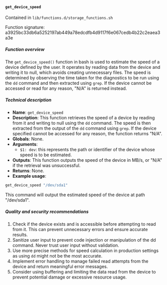#### `get_device_speed`

Contained in `lib/functions.d/storage_functions.sh`

Function signature: a3925bc33db6a5252197ab449a78edcdfb4d9117f6e067cedb4b22c2eaea3a3e

##### Function overview

The `get_device_speed()` function in bash is used to estimate the speed of a device defined by the user. It operates by reading data from the device and writing it to null, which avoids creating unnecessary files. The speed is determined by observing the time taken for the diagnostics to be run using the `dd` command and then extracted using `grep`. If the device cannot be accessed or read for any reason, "N/A" is returned instead.

##### Technical description

- **Name**: `get_device_speed`
- **Description**: This function retrieves the speed of a device by reading from it and writing to null using the `dd` command. The speed is then extracted from the output of the `dd` command using `grep`. If the device specified cannot be accessed for any reason, the function returns "N/A".
- **Globals**: None.
- **Arguments**: 
   - `$1: dev`: this represents the path or identifier of the device whose speed is to be estimated.
- **Outputs**: This function outputs the speed of the device in MB/s, or "N/A" if the retrieval was unsuccessful.
- **Returns**: None.
- **Example usage**:

```bash
get_device_speed "/dev/sda1"
```
This command will output the estimated speed of the device at path "/dev/sda1".

##### Quality and security recommendations

1. Check if the device exists and is accessible before attempting to read from it. This can prevent unnecessary errors and ensure accurate results.
2. Sanitize user input to prevent code injection or manipulation of the dd command. Never trust user input without validation.
3. Use more precise methods for speed calculation in production settings as using `dd` might not be the most accurate.
4. Implement error handling to manage failed read attempts from the device and return meaningful error messages.
5. Consider using buffering and limiting the data read from the device to prevent potential damage or excessive resource usage.

